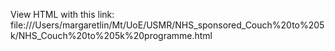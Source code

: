 View HTML with this link:
file:///Users/margaretlin/Mt/UoE/USMR/NHS_sponsored_Couch%20to%205k/NHS_Couch%20to%205k%20programme.html
